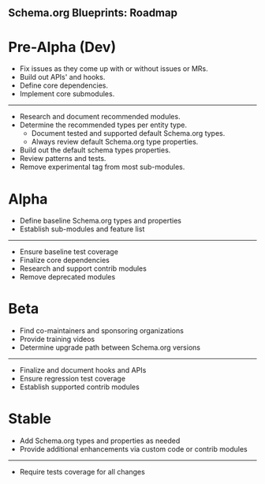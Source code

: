 Schema.org Blueprints: Roadmap
------------------------------

# Pre-Alpha (Dev)

- Fix issues as they come up with or without issues or MRs.
- Build out APIs' and hooks.
- Define core dependencies.
- Implement core submodules.
--------------------------------------------------------------------------------
- Research and document recommended modules.
- Determine the recommended types per entity type.
  - Document tested and supported default Schema.org types.
  - Always review default Schema.org type properties.
- Build out the default schema types properties.
- Review patterns and tests.
- Remove experimental tag from most sub-modules.


# Alpha

- Define baseline Schema.org types and properties
- Establish sub-modules and feature list
--------------------------------------------------------------------------------
- Ensure baseline test coverage
- Finalize core dependencies
- Research and support contrib modules
- Remove deprecated modules


# Beta

- Find co-maintainers and sponsoring organizations
- Provide training videos
- Determine upgrade path between Schema.org versions
--------------------------------------------------------------------------------
- Finalize and document hooks and APIs
- Ensure regression test coverage
- Establish supported contrib modules


# Stable

- Add Schema.org types and properties as needed
- Provide additional enhancements via custom code or contrib modules
--------------------------------------------------------------------------------
- Require tests coverage for all changes
